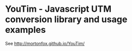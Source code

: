 # YouTim - Javascript UTM conversion library and usage examples

See <http://mortonfox.github.io/YouTim/>
